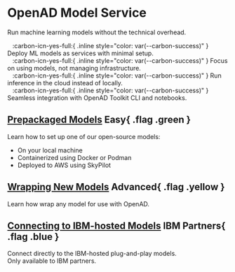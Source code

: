 # OpenAD Model Service

Run machine learning models without the technical overhead.

&nbsp;&nbsp; :carbon-icn-yes-full:{ .inline style="color: var(--carbon-success)" } Deploy ML models as services with minimal setup.  
&nbsp;&nbsp; :carbon-icn-yes-full:{ .inline style="color: var(--carbon-success)" } Focus on using models, not managing infrastructure.  
&nbsp;&nbsp; :carbon-icn-yes-full:{ .inline style="color: var(--carbon-success)" } Run inference in the cloud instead of locally.  
&nbsp;&nbsp; :carbon-icn-yes-full:{ .inline style="color: var(--carbon-success)" } Seamless integration with OpenAD Toolkit CLI and notebooks.

## [Prepackaged Models](prepackaged-models.md) **Easy**{ .flag .green }

Learn how to set up one of our open-source models:

-   On your local machine
-   Containerized using Docker or Podman
-   Deployed to AWS using SkyPilot

## [Wrapping New Models](wrapping.md) **Advanced**{ .flag .yellow }

Learn how wrap any model for use with OpenAD.

## [Connecting to IBM-hosted Models](ibm-hosted.md) **IBM Partners**{ .flag .blue }

Connect directly to the IBM-hosted plug-and-play models.  
Only available to IBM partners.
